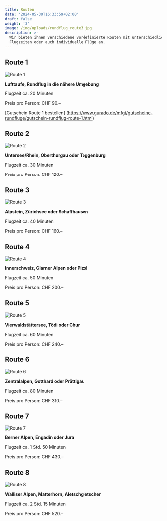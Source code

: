 ```yaml
---
title: Routen
date: '2024-05-30T16:33:59+02:00'
draft: false
weight: '3'
image: /img/uploads/rundflug_route3.jpg
description: >-
  Wir bieten ihnen verschiedene vordefinierte Routen mit unterschiedlichen
  Flugzeiten oder auch individuelle Flüge an.
---
```

## Route 1

![Route 1](/img/uploads/ausbildung_luftaufnahme.jpg)

**Lufttaufe, Rundflug in die nähere Umgebung**

Flugzeit ca. 20 Minuten

Preis pro Person: CHF 90.–

[Gutschein Route 1 bestellen] (https://www.gurado.de/mfgt/gutscheine-rundfluge/gutschein-rundflug-route-1.html)


## Route 2

![Route 2](/img/uploads/rundflug_route2.jpg)

**Untersee/Rhein, Oberthurgau oder Toggenburg**

Flugzeit ca. 30 Minuten

Preis pro Person: CHF 120.–

## Route 3

![Route 3](/img/uploads/rundflug_route3.jpg)

**Alpstein, Zürichsee oder Schaffhausen**

Flugzeit ca. 40 Minuten

Preis pro Person: CHF 160.–

## Route 4

![Route 4](/img/uploads/rundflug_route4.jpg)

**Innerschweiz, Glarner Alpen oder Pizol**

Flugzeit ca. 50 Minuten

Preis pro Person: CHF 200.–

## Route 5

![Route 5](/img/uploads/rundflug_route5.jpg)

**Vierwaldstättersee, Tödi oder Chur**

Flugzeit ca. 60 Minuten

Preis pro Person: CHF 240.–

## Route 6

![Route 6](/img/uploads/rundflug_route6.jpg)

**Zentralalpen, Gotthard oder Prättigau**

Flugzeit ca. 80 Minuten

Preis pro Person: CHF 310.–

## Route 7

![Route 7](/img/uploads/rundflug_route7.jpg)

**Berner Alpen, Engadin oder Jura**

Flugzeit ca. 1 Std. 50 Minuten

Preis pro Person: CHF 430.–

## Route 8

![Route 8](/img/uploads/rundflug_route8.jpg)

**Walliser Alpen, Matterhorn, Aletschgletscher**

Flugzeit ca. 2 Std. 15 Minuten

Preis pro Person: CHF 520.–
